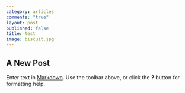 ```yaml
---
category: articles
comments: "true"
layout: post
published: false
title: test
image: biscuit.jpg
---
```


## A New Post

Enter text in [Markdown](http://daringfireball.net/projects/markdown/). Use the toolbar above, or click the **?** button for formatting help.
